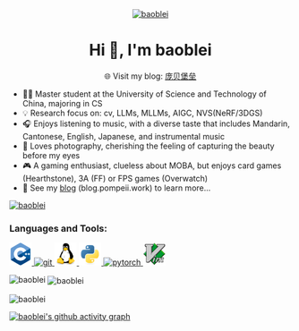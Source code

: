 <div align="center">
  <a href="https://count.getloli.com/get/@:baoblei?theme=rule4">
    <img src="https://count.getloli.com/get/@:baoblei?theme=rule4" alt="baoblei">
  </a>
</div>

<h1 align="center">Hi 👋, I'm baoblei</h1>
<p align="center">
  🌐 Visit my blog: <a href="https://baoblei.github.io/" target="_blank" rel="noopener noreferrer">庞贝堡垒</a>
</p>

- 👨‍💻 Master student at the University of Science and Technology of China, majoring in CS
- 💡 Research focus on: cv, LLMs, MLLMs, AIGC, NVS(NeRF/3DGS)
- 🎧 Enjoys listening to music, with a diverse taste that includes Mandarin, Cantonese, English, Japanese, and instrumental music
- 📸 Loves photography, cherishing the feeling of capturing the beauty before my eyes
- 🎮 A gaming enthusiast, clueless about MOBA, but enjoys card games (Hearthstone), 3A (FF) or FPS games (Overwatch)
- 👀 See my [blog](https://baoblei.github.io/) (blog.pompeii.work) to learn more...


<p align="left"> <a href="https://github.com/ryo-ma/github-profile-trophy"><img src="https://github-profile-trophy.vercel.app/?username=baoblei" alt="baoblei" /></a> </p>


<h3 align="left">Languages and Tools:</h3>
<p align="left">
  <!-- C++ -->
  <a href="https://www.w3schools.com/cpp/" target="_blank" rel="noreferrer">
    <img src="https://raw.githubusercontent.com/devicons/devicon/master/icons/cplusplus/cplusplus-original.svg" alt="cplusplus" width="40" height="40"/>
  </a>
  <!-- Git -->
  <a href="https://git-scm.com/" target="_blank" rel="noreferrer">
    <img src="https://www.vectorlogo.zone/logos/git-scm/git-scm-icon.svg" alt="git" width="40" height="40"/>
  </a>
  <!-- Linux -->
  <a href="https://www.linux.org/" target="_blank" rel="noreferrer">
    <img src="https://raw.githubusercontent.com/devicons/devicon/master/icons/linux/linux-original.svg" alt="linux" width="40" height="40"/>
  </a>
  <!-- Python -->
  <a href="https://www.python.org" target="_blank" rel="noreferrer">
    <img src="https://raw.githubusercontent.com/devicons/devicon/master/icons/python/python-original.svg" alt="python" width="40" height="40"/>
  </a>
  <!-- PyTorch -->
  <a href="https://pytorch.org/" target="_blank" rel="noreferrer">
    <img src="https://www.vectorlogo.zone/logos/pytorch/pytorch-icon.svg" alt="pytorch" width="40" height="40"/>
  </a>
  <!-- Vim -->
  <a href="https://www.vim.org/" target="_blank" rel="noreferrer">
    <img src="https://raw.githubusercontent.com/devicons/devicon/master/icons/vim/vim-original.svg" alt="vim" width="40" height="40"/>
  </a>
</p>


<p><img align="left" src="https://github-readme-stats.vercel.app/api/top-langs?username=baoblei&show_icons=true&locale=en&layout=compact" alt="baoblei" /></p>

<p>&nbsp;<img align="center" src="https://github-readme-stats.vercel.app/api?username=baoblei&show_icons=true&locale=en" alt="baoblei" /></p>

<p><img align="center" src="https://github-readme-streak-stats.herokuapp.com/?user=baoblei&" alt="baoblei" /></p>

[![baoblei's github activity graph](https://github-readme-activity-graph.vercel.app/graph?username=baoblei&theme=dracula)](https://github.com/ashutosh00710/github-readme-activity-graph)


